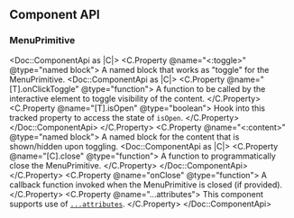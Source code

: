 ## Component API

### MenuPrimitive

<Doc::ComponentApi as |C|>
  <C.Property @name="<:toggle>" @type="named block">
    A named block that works as "toggle" for the MenuPrimitive.
    <Doc::ComponentApi as |C|>
      <C.Property @name="[T].onClickToggle" @type="function">
        A function to be called by the interactive element to toggle visibility of the content.
      </C.Property>
      <C.Property @name="[T].isOpen" @type="boolean">
        Hook into this tracked property to access the state of `isOpen`.
      </C.Property>
    </Doc::ComponentApi>
  </C.Property>
  <C.Property @name="<:content>" @type="named block">
    A named block for the content that is shown/hidden upon toggling.
    <Doc::ComponentApi as |C|>
      <C.Property @name="[C].close" @type="function">
        A function to programmatically close the MenuPrimitive.
      </C.Property>
    </Doc::ComponentApi>
  </C.Property>
  <C.Property @name="onClose" @type="function">
    A callback function invoked when the MenuPrimitive is closed (if provided).
  </C.Property>
  <C.Property @name="...attributes">
    This component supports use of [`...attributes`](https://guides.emberjs.com/release/in-depth-topics/patterns-for-components/#toc_attribute-ordering).
  </C.Property>
</Doc::ComponentApi>
